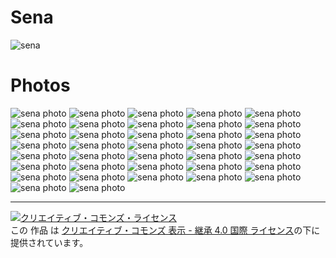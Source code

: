 # Sena

![sena](https://raw.githubusercontent.com/zakuro9715/sena/master/specials/most-cute/sena.png)

# Photos


![sena photo](https://raw.githubusercontent.com/zakuro9715/sena/master/photos/00100lPORTRAIT_00100_BURST20190113175248348_COVER.jpg)
![sena photo](https://raw.githubusercontent.com/zakuro9715/sena/master/photos/00100lPORTRAIT_00100_BURST20190117104921189_COVER.jpg)
![sena photo](https://raw.githubusercontent.com/zakuro9715/sena/master/photos/00100lPORTRAIT_00100_BURST20190121171356947_COVER.jpg)
![sena photo](https://raw.githubusercontent.com/zakuro9715/sena/master/photos/00100lPORTRAIT_00100_BURST20190121173837242_COVER.jpg)
![sena photo](https://raw.githubusercontent.com/zakuro9715/sena/master/photos/00100lPORTRAIT_00100_BURST20190121181007767_COVER.jpg)
![sena photo](https://raw.githubusercontent.com/zakuro9715/sena/master/photos/00100lPORTRAIT_00100_BURST20190121181057903_COVER.jpg)
![sena photo](https://raw.githubusercontent.com/zakuro9715/sena/master/photos/00100lPORTRAIT_00100_BURST20190121181239992_COVER.jpg)
![sena photo](https://raw.githubusercontent.com/zakuro9715/sena/master/photos/00100lPORTRAIT_00100_BURST20190219105156982_COVER.jpg)
![sena photo](https://raw.githubusercontent.com/zakuro9715/sena/master/photos/00100lPORTRAIT_00100_BURST20190226130509969_COVER.jpg)
![sena photo](https://raw.githubusercontent.com/zakuro9715/sena/master/photos/00100lPORTRAIT_00100_BURST20190317070750400_COVER.jpg)
![sena photo](https://raw.githubusercontent.com/zakuro9715/sena/master/photos/00100lPORTRAIT_00100_BURST20190501185913980_COVER.jpg)
![sena photo](https://raw.githubusercontent.com/zakuro9715/sena/master/photos/00100lPORTRAIT_00100_BURST20190501185944740_COVER.jpg)
![sena photo](https://raw.githubusercontent.com/zakuro9715/sena/master/photos/00100lPORTRAIT_00100_BURST20190501190007756_COVER.jpg)
![sena photo](https://raw.githubusercontent.com/zakuro9715/sena/master/photos/00100lPORTRAIT_00100_BURST20190501190016243_COVER.jpg)
![sena photo](https://raw.githubusercontent.com/zakuro9715/sena/master/photos/20190526_183732.jpg)
![sena photo](https://raw.githubusercontent.com/zakuro9715/sena/master/photos/IMG_20181227_225941.jpg)
![sena photo](https://raw.githubusercontent.com/zakuro9715/sena/master/photos/IMG_20181227_230135.jpg)
![sena photo](https://raw.githubusercontent.com/zakuro9715/sena/master/photos/IMG_20181227_231557.jpg)
![sena photo](https://raw.githubusercontent.com/zakuro9715/sena/master/photos/IMG_20181228_121159.jpg)
![sena photo](https://raw.githubusercontent.com/zakuro9715/sena/master/photos/IMG_20190120_192428.jpg)
![sena photo](https://raw.githubusercontent.com/zakuro9715/sena/master/photos/IMG_20190121_171316.jpg)
![sena photo](https://raw.githubusercontent.com/zakuro9715/sena/master/photos/IMG_20190122_153609.jpg)
![sena photo](https://raw.githubusercontent.com/zakuro9715/sena/master/photos/IMG_20190122_153824.jpg)
![sena photo](https://raw.githubusercontent.com/zakuro9715/sena/master/photos/IMG_20190306_080904.jpg)
![sena photo](https://raw.githubusercontent.com/zakuro9715/sena/master/photos/IMG_20190320_134833.jpg)
![sena photo](https://raw.githubusercontent.com/zakuro9715/sena/master/photos/MVIMG_20181228_121616.jpg)
![sena photo](https://raw.githubusercontent.com/zakuro9715/sena/master/photos/MVIMG_20190211_193802.jpg)
![sena photo](https://raw.githubusercontent.com/zakuro9715/sena/master/photos/ios__________-10.jpg)
![sena photo](https://raw.githubusercontent.com/zakuro9715/sena/master/photos/ios__________-14.jpg)
![sena photo](https://raw.githubusercontent.com/zakuro9715/sena/master/photos/ios__________-21.jpg)
![sena photo](https://raw.githubusercontent.com/zakuro9715/sena/master/photos/ios__________-25.jpg)
![sena photo](https://raw.githubusercontent.com/zakuro9715/sena/master/photos/ios__________-26.jpg)
![sena photo](https://raw.githubusercontent.com/zakuro9715/sena/master/photos/ios__________-4.jpg)
![sena photo](https://raw.githubusercontent.com/zakuro9715/sena/master/photos/ios__________-44.jpg)
![sena photo](https://raw.githubusercontent.com/zakuro9715/sena/master/photos/ios__________-45.jpg)
![sena photo](https://raw.githubusercontent.com/zakuro9715/sena/master/photos/ios__________-5.jpg)
![sena photo](https://raw.githubusercontent.com/zakuro9715/sena/master/photos/ios__________-6.jpg)

---

<a rel="license" href="http://creativecommons.org/licenses/by-sa/4.0/">
    <img alt="クリエイティブ・コモンズ・ライセンス" style="border-width:0" src="https://i.creativecommons.org/l/by-sa/4.0/88x31.png" />
</a>
<br />
この 作品 は <a rel="license" href="http://creativecommons.org/licenses/by-sa/4.0/">クリエイティブ・コモンズ 表示 - 継承 4.0 国際 ライセンス</a>の下に提供されています。
